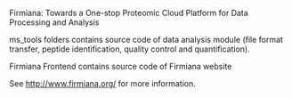 Firmiana: Towards a One-stop Proteomic Cloud Platform for Data Processing and Analysis

ms_tools folders contains source code of data analysis module (file format transfer, peptide identification, quality control and quantification). 

Firmiana Frontend contains source code of Firmiana website

See http://www.firmiana.org/ for more information.
